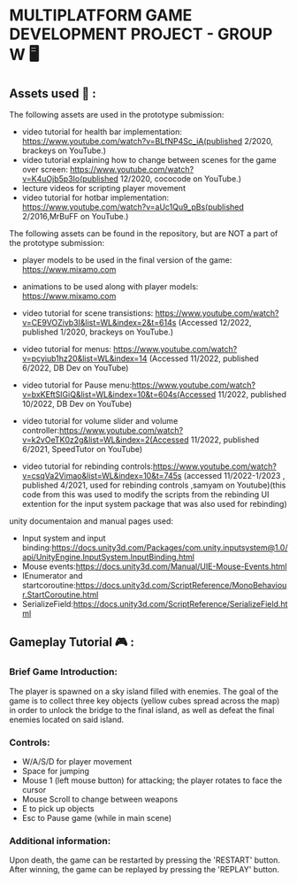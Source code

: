 # MULTIPLATFORM GAME DEVELOPMENT PROJECT - GROUP W :desktop_computer:

## Assets used :art: :

The following assets are used in the prototype submission:

- video tutorial for health bar implementation: https://www.youtube.com/watch?v=BLfNP4Sc_iA(published 2/2020, brackeys on YouTube.)
- video tutorial explaining how to change between scenes for the game over screen: https://www.youtube.com/watch?v=K4uOjb5p3Io(published 12/2020, cococode on YouTube.)
- lecture videos for scripting player movement
- video tutorial for hotbar implementation: https://www.youtube.com/watch?v=aUc1Qu9_pBs(published 2/2016,MrBuFF on YouTube.)

The following assets can be found in the repository, but are NOT a part of the prototype submission:
- player models to be used in the final version of the game: https://www.mixamo.com
- animations to be used along with player models: https://www.mixamo.com

- video tutorial for scene transistions: https://www.youtube.com/watch?v=CE9VOZivb3I&list=WL&index=2&t=614s (Accessed 12/2022, published 1/2020, brackeys on YouTube.)
- video tutorial for menus: https://www.youtube.com/watch?v=pcyiub1hz20&list=WL&index=14 (Accessed 11/2022, published 6/2022, DB Dev on YouTube)
- video tutorial for Pause menu:https://www.youtube.com/watch?v=bxKEftSIGiQ&list=WL&index=10&t=604s(Accessed 11/2022, published 10/2022, DB Dev on YouTube)
- video tutorial for volume slider and volume controller:https://www.youtube.com/watch?v=k2vOeTK0z2g&list=WL&index=2(Accessed 11/2022, published 6/2021, SpeedTutor on YouTube)
-  video tutorial for rebinding controls:https://www.youtube.com/watch?v=csqVa2Vimao&list=WL&index=10&t=745s (accessed 11/2022-1/2023 , published 4/2021, used for rebinding controls ,samyam on Youtube)(this code from this was used to modify the scripts from the rebinding UI extention for the input system package that was also used for rebinding)

unity documentaion and manual pages used:
-  Input system and input binding:https://docs.unity3d.com/Packages/com.unity.inputsystem@1.0/api/UnityEngine.InputSystem.InputBinding.html
-  Mouse events:https://docs.unity3d.com/Manual/UIE-Mouse-Events.html
-  IEnumerator and startcoroutine:https://docs.unity3d.com/ScriptReference/MonoBehaviour.StartCoroutine.html
-  SerializeField:https://docs.unity3d.com/ScriptReference/SerializeField.html


## Gameplay Tutorial :video_game: :
### Brief Game Introduction:
The player is spawned on a sky island filled with enemies. The goal of the game is to collect three key objects
(yellow cubes spread across the map) in order to unlock the bridge to the final island, as well as defeat the final
enemies located on said island.

### Controls: 
- W/A/S/D for player movement
- Space for jumping
- Mouse 1 (left mouse button) for attacking; the player rotates to face the cursor
- Mouse Scroll to change between weapons
- E to pick up objects
- Esc to Pause game (while in main scene)

### Additional information:
Upon death, the game can be restarted by pressing the 'RESTART' button. After winning, the game can be 
replayed by pressing the 'REPLAY' button.
